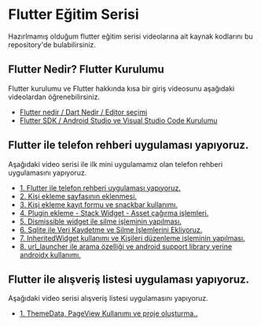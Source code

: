 # Flutter Eğitim Serisi

Hazırlmamış olduğum flutter eğitim serisi videolarına ait kaynak kodlarını bu repository'de bulabilirsiniz.

## Flutter Nedir? Flutter Kurulumu

Flutter kurulumu ve Flutter hakkında kısa bir giriş videosunu aşağıdaki videolardan öğrenebilirsiniz.

- [Flutter nedir / Dart Nedir / Editor seçimi](https://www.youtube.com/watch?v=j6awMoInvmI)
- [Flutter SDK / Android Studio ve Visual Studio Code Kurulumu](https://www.youtube.com/watch?v=ZCCL9pX96xE)

## Flutter ile telefon rehberi uygulaması yapıyoruz.

Aşağıdaki video serisi ile ilk mini uygulamamız olan telefon rehberi uygulamasını yapıyoruz.

- [1. Flutter ile telefon rehberi uygulaması yapıyoruz.](https://www.youtube.com/watch?v=mz5aoKvc-4c)
- [2. Kişi ekleme sayfasının eklenmesi.](https://www.youtube.com/watch?v=7OlmdKuuGt4)
- [3. Kişi ekleme kayıt formu ve snackbar kullanımı.](https://www.youtube.com/watch?v=_Nv-ZRpq05I)
- [4. Plugin ekleme - Stack Widget - Asset çağırma işlemleri.](https://www.youtube.com/watch?v=wFw4Hcvau0k)
- [5. Dismissible widget ile silme işleminin yapılması.](https://youtu.be/AA45DeRydaYk)
- [6. Sqlite ile Veri Kaydetme ve Silme İşlemlerini Ekliyoruz.](https://youtu.be/hWW9SUXdbjk)
- [7. InheritedWidget kullanımı ve Kişileri düzenleme işleminin yapılması.](https://www.youtube.com/watch?v=nteVIK5Fe_w)
- [8. url_launcher ile arama özelliği ve android support library yerine androidx kullanımı.](https://www.youtube.com/watch?v=ANPP7c3qpK4)

## Flutter ile alışveriş listesi uygulaması yapıyoruz.

Aşağıdaki video serisi alışveriş listesi uygulamasını yapıyoruz.

- [1. ThemeData, PageView Kullanımı ve proje oluşturma..](https://www.youtube.com/watch?v=JnU27OYGkqQ)
